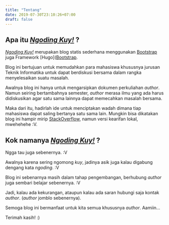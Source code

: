 ```yaml
---
title: "Tentang"
date: 2019-07-30T23:10:26+07:00
draft: false
---
```


## Apa itu [_Ngoding Kuy!_](http://ngodingkuy.me) ?

 [_Ngoding Kuy!_](http://ngodingkuy.me) merupakan blog statis sederhana menggunakan [Bootstrap](https://getbootstrap.com/ "Pergi ke website Bootstrap") juga Framework [Hugo]([Bootstrap](https://getbootstrap.com/ "Pergi ke website Hugo").

Blog ini bertujuan untuk memudahkan para mahasiswa khususnya jurusan Teknik Informatika untuk dapat berdiskusi bersama dalam rangka menyelesaikan suatu masalah.

Awalnya blog ini hanya untuk mengarsipkan dokumen perkuliahan *author*. Namun seiring bertambahnya semester, *author* merasa ilmu yang ada harus didiskusikan agar satu sama lainnya dapat memecahkan masalah bersama.

Maka dari itu, hadirlah ide untuk menciptakan wadah dimana tiap mahasiswa dapat saling bertanya satu sama lain. Mungkin bisa dikatakan blog ini hampir mirip [StackOverflow](http://stackoverflow.com/ "Lihat StackOverflow"), namun versi kearifan lokal, mwehehehe :V.

## Kok namanya  [_Ngoding Kuy!_](http://ngodingkuy.me) ?

Ngga tau juga sebenernya. :V

Awalnya karena sering ngomong *kuy*, jadinya asik juga kalau digabung dengang kata *ngoding*. :V

Blog ini sebenarnya masih dalam tahap pengembangan, berhubung *author* juga sembari belajar sebenernya. :V

Jadi, kalau ada kekurangan, ataupun kalau ada saran hubungi saja kontak *author*. (*author* jomblo sebenernya). 

Semoga blog ini bermanfaat untuk kita semua khususnya *author*. Aamiin...

Terimah kasih! :)
